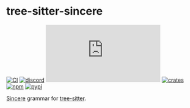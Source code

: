 # tree-sitter-sincere

[![CI][ci]](TBD)
[![discord][discord]](TBD)
[![matrix][matrix]](TBD)
[![crates][crates]](TBD)
[![npm][npm]](TBD)
[![pypi][pypi]](TBD)

[Sincere](TBD) grammar for [tree-sitter](https://github.com/tree-sitter/tree-sitter).

[ci]: https://img.shields.io/github/actions/workflow/status/tree-sitter/tree-sitter-go/ci.yml?logo=github&label=CI
[discord]: https://img.shields.io/discord/1063097320771698699?logo=discord&label=discord
[matrix]: https://img.shields.io/matrix/tree-sitter-chat%3Amatrix.org?logo=matrix&label=matrix
[npm]: https://img.shields.io/npm/v/tree-sitter-go?logo=npm
[crates]: https://img.shields.io/crates/v/tree-sitter-go?logo=rust
[pypi]: https://img.shields.io/pypi/v/tree-sitter-go?logo=pypi&logoColor=ffd242
